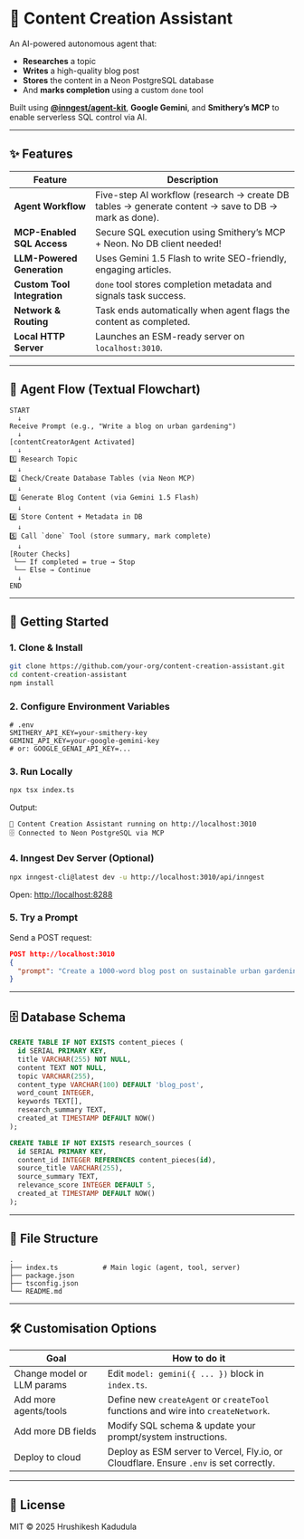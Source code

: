 # 🧠 Content Creation Assistant

An AI-powered autonomous agent that:

* **Researches** a topic
* **Writes** a high-quality blog post
* **Stores** the content in a Neon PostgreSQL database
* And **marks completion** using a custom `done` tool

Built using **[@inngest/agent-kit](https://github.com/inngest/agent-kit)**, **Google Gemini**, and **Smithery’s MCP** to enable serverless SQL control via AI.

---

## ✨ Features

| Feature                     | Description                                                                                         |
| --------------------------- | --------------------------------------------------------------------------------------------------- |
| **Agent Workflow**          | Five-step AI workflow (research → create DB tables → generate content → save to DB → mark as done). |
| **MCP-Enabled SQL Access**  | Secure SQL execution using Smithery’s MCP + Neon. No DB client needed!                              |
| **LLM-Powered Generation**  | Uses Gemini 1.5 Flash to write SEO-friendly, engaging articles.                                     |
| **Custom Tool Integration** | `done` tool stores completion metadata and signals task success.                                    |
| **Network & Routing**       | Task ends automatically when agent flags the content as completed.                                  |
| **Local HTTP Server**       | Launches an ESM-ready server on `localhost:3010`.                                                   |

---

## 🔄 Agent Flow (Textual Flowchart)

```
START
  ↓
Receive Prompt (e.g., "Write a blog on urban gardening")
  ↓
[contentCreatorAgent Activated]
  ↓
1️⃣ Research Topic
  ↓
2️⃣ Check/Create Database Tables (via Neon MCP)
  ↓
3️⃣ Generate Blog Content (via Gemini 1.5 Flash)
  ↓
4️⃣ Store Content + Metadata in DB
  ↓
5️⃣ Call `done` Tool (store summary, mark complete)
  ↓
[Router Checks]
 └── If completed = true → Stop
 └── Else → Continue
  ↓
END
```

---

## 🚀 Getting Started

### 1. Clone & Install

```bash
git clone https://github.com/your-org/content-creation-assistant.git
cd content-creation-assistant
npm install
```

### 2. Configure Environment Variables

```env
# .env
SMITHERY_API_KEY=your-smithery-key
GEMINI_API_KEY=your-google-gemini-key
# or: GOOGLE_GENAI_API_KEY=...
```

### 3. Run Locally

```bash
npx tsx index.ts
```

Output:

```
🚀 Content Creation Assistant running on http://localhost:3010
🗄️ Connected to Neon PostgreSQL via MCP
```

### 4. Inngest Dev Server (Optional)

```bash
npx inngest-cli@latest dev -u http://localhost:3010/api/inngest
```

Open: [http://localhost:8288](http://localhost:8288)

### 5. Try a Prompt

Send a POST request:

```json
POST http://localhost:3010
{
  "prompt": "Create a 1000-word blog post on sustainable urban gardening with SEO tips."
}
```

---

## 🗄️ Database Schema

```sql
CREATE TABLE IF NOT EXISTS content_pieces (
  id SERIAL PRIMARY KEY,
  title VARCHAR(255) NOT NULL,
  content TEXT NOT NULL,
  topic VARCHAR(255),
  content_type VARCHAR(100) DEFAULT 'blog_post',
  word_count INTEGER,
  keywords TEXT[],
  research_summary TEXT,
  created_at TIMESTAMP DEFAULT NOW()
);

CREATE TABLE IF NOT EXISTS research_sources (
  id SERIAL PRIMARY KEY,
  content_id INTEGER REFERENCES content_pieces(id),
  source_title VARCHAR(255),
  source_summary TEXT,
  relevance_score INTEGER DEFAULT 5,
  created_at TIMESTAMP DEFAULT NOW()
);
```

---

## 📁 File Structure

```
.
├── index.ts           # Main logic (agent, tool, server)
├── package.json
├── tsconfig.json
└── README.md
```

---

## 🛠 Customisation Options

| Goal                       | How to do it                                                                           |
| -------------------------- | -------------------------------------------------------------------------------------- |
| Change model or LLM params | Edit `model: gemini({ ... })` block in `index.ts`.                                     |
| Add more agents/tools      | Define new `createAgent` or `createTool` functions and wire into `createNetwork`.      |
| Add more DB fields         | Modify SQL schema & update your prompt/system instructions.                            |
| Deploy to cloud            | Deploy as ESM server to Vercel, Fly.io, or Cloudflare. Ensure `.env` is set correctly. |

---

## 📜 License

MIT © 2025 Hrushikesh Kadudula
